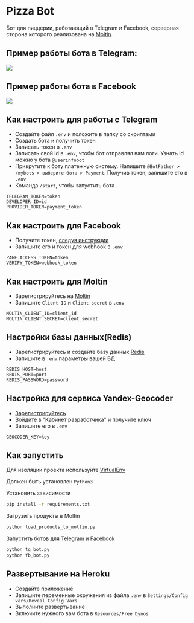 # Pizza Bot
Бот для пиццерии, работающий в Telegram и Facebook, серверная сторона которого реализована на
 [Moltin](https://www.moltin.com/).

## Пример работы бота в Telegram:
![](bot_samples/tg_bot_sample.gif)

## Пример работы бота в Facebook
![](bot_samples/fb_bot_sample.gif)

 
## Как настроить для работы с Telegram
* Создайте файл `.env` и положите в папку со скриптами
* Создать бота и получить токен
* Записать токен в `.env`
* Записать свой id в `.env`, чтобы бот отправлял вам логи. Узнать id можно у бота 
`@userinfobot`
* Прикрутите к боту платежную систему. Напишите `@BotFather > /mybots > выберите бота > Payment`.
 Получив токен, запишите его в `.env`
* Команда `/start`, чтобы запустить бота
```text
TELEGRAM_TOKEN=token
DEVELOPER_ID=id
PROVIDER_TOKEN=payment_token
```


## Как настроить для Facebook
* Получите токен, [следуя инструкции](https://gist.github.com/voron434/3765d14574067d17aa9e676145df360e)
* Запишите его и токен для webhook в  `.env`
```text
PAGE_ACCESS_TOKEN=token
VERIFY_TOKEN=webhook_token
```


## Как настроить для Moltin 
* Зарегистрируйтесь на [Moltin](https://www.moltin.com)
* Запишите `Client ID` и `Client secret` в `.env`
```text
MOLTIN_CLIENT_ID=client_id
MOLTIN_CLIENT_SECRET=client_secret
```

## Настройки базы данных(Redis)
* Зарегистрируйтесь и создайте базу данных [Redis](https://redislabs.com/)
* Запишите в `.env` параметры вашей БД
```text
REDIS_HOST=host
REDIS_PORT=port
REDIS_PASSWORD=password
```

## Настройка для сервиса Yandex-Geocoder
* [Зарегистрируйтесь](https://tech.yandex.ru/maps/geocoder/)
* Войдите в "Кабинет разработчика" и получите ключ
* Запишите его в `.env`
```text
GEOCODER_KEY=key
```


## Как запустить 
Для изоляции проекта используйте [VirtualEnv](https://docs.python.org/3/library/venv.html)

Должен быть установлен `Python3` 

Установить зависимости
```bash
pip install -r requirements.txt
```
Загрузить продукты в Moltin
```bash
python load_products_to_moltin.py
```


Запустить ботов для Telegram и Facebook
```bash
python tg_bot.py 
python fb_bot.py
```

## Развертывание на Heroku
* Создайте приложение
* Запишите переменные окружения из файла `.env`
 в `Settings/Config vars/Reveal Config Vars`
* Выполните развертывание
* Включите нужного вам бота в `Resources/Free Dynos`